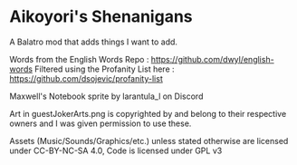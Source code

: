 # Aikoyori's Shenanigans
A Balatro mod that adds things I want to add.

Words from the English Words Repo : https://github.com/dwyl/english-words
Filtered using the Profanity List here : https://github.com/dsojevic/profanity-list

Maxwell's Notebook sprite by larantula_l on Discord

Art in guestJokerArts.png is copyrighted by and belong to their respective owners and I was given permission to use these.

Assets (Music/Sounds/Graphics/etc.) unless stated otherwise are licensed under CC-BY-NC-SA 4.0, Code is licensed under GPL v3